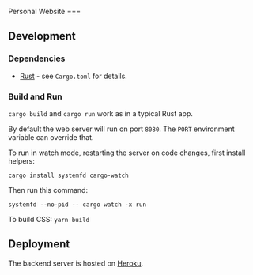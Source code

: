 Personal Website ===

## Development

### Dependencies

* [Rust](https://www.rust-lang.org/) - see `Cargo.toml` for details.

### Build and Run

`cargo build` and `cargo run` work as in a typical Rust app.

By default the web server will run on port `8080`.
The `PORT` environment variable can override that.

To run in watch mode, restarting the server on code changes, first install helpers:
```
cargo install systemfd cargo-watch
```

Then run this command:
```
systemfd --no-pid -- cargo watch -x run
```

To build CSS:
`yarn build`

## Deployment

The backend server is hosted on [Heroku](https://www.heroku.com/).
